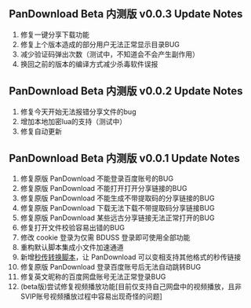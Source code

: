 ## PanDownload Beta 内测版 v0.0.3 Update Notes

1. 修复一键分享下载功能
2. 修复上个版本造成的部分用户无法正常显示目录BUG
3. 减少验证码弹出次数（测试中，不知道会不会产生副作用）
4. 换回之前的版本的编译方式减少杀毒软件误报

## PanDownload Beta 内测版 v0.0.2 Update Notes

1. 修复今天开始无法报错分享文件的bug
2. 增加本地加密lua的支持（测试中）
3. 修复自动更新

## PanDownload Beta 内测版 v0.0.1 Update Notes

1. 修复原版 PanDownload 不能登录百度账号的BUG
2. 修复原版 PanDownload 不能打开打开分享链接的BUG
3. 修复原版 PanDownload 不能生成不带提取码的分享链接的BUG
4. 修复原版 PanDownload 下载无法下载不带提取码分享链接BUG
5. 修复原版 PanDownload 某些远古分享链接无法正常打开的BUG
6. 修复打开文件校验容易出错的BUG
7. 修改 cookie 登录为仅需 BDUSS 登录即可使用全部功能
8. 重构默认脚本集成小文件加速通道
9. 新增[秒传转换脚本](https://pandownload.net/faq/rapiduploadlink.html)，让 PanDownload 可以变相支持其他格式的秒传链接
10. 修复原版 PanDownload 登录百度账号后无法自动跳转BUG
11. 修复英文昵称的百度网盘账号无法正常登录BUG
12. (beta版)尝试修复视频播放功能[目前仅支持自己网盘中的视频播放，且非SVIP账号视频播放过程中容易出现奇怪的问题]

